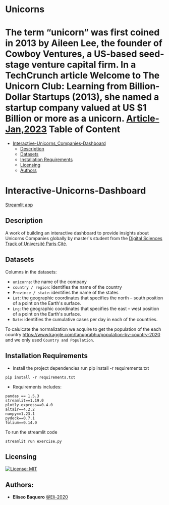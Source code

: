 # Unicorns
The term “unicorn” was first coined in 2013 by Aileen Lee, the founder of Cowboy Ventures, a US-based seed-stage venture capital firm. In a TechCrunch article Welcome to The Unicorn Club: Learning from Billion-Dollar Startups (2013), she named a startup company valued at US $1 Billion or more as a unicorn. [Article-Jan,2023](https://www.alphajwc.com/en/the-differences-between-unicorn-decacorn-and-hectocorn/)
Table of Content
================
* [Interactive-Unicorns_Companies-Dashboard](#Interactive-Unicorns_Companies-Dashboard)
  * [Description](#description)
  * [Datasets](#datasets)
  * [Installation Requirements](#installation-requirements)
  * [Licensing](#licensing)
  * [Authors](#Authors)

# Interactive-Unicorns-Dashboard
[Streamlit app](https://eli-2020-unicorns-streamlit-1oh7v8.streamlitapp.com/)

## Description
A work of building an interactive dashboard to provide insights about Unicorns Companies globally by master's student from the [Digital Sciences Track of Université Paris Cité](https://u-paris.fr/en/master-aire-digital-sciences/). 

## Datasets


Columns in the datasets:

- `unicorns`: the name of the company
- `country / region`: identifies the name of the country
- `Province / state`: identifies the name of the states
- `Lat`: the geographic coordinates that specifies the north – south position of a point on the Earth's surface.
- `Lng`: the geographic coordinates that specifies the east – west position of a point on the Earth's surface.
- `Date`: identifies the cumulative cases per day in each of the countries.

To calulcate the normalization we acquire to get the population of the each country https://www.kaggle.com/tanuprabhu/population-by-country-2020 and we only used `Country and Population`. 


## Installation Requirements

- Install the project dependencies run pip install -r requirements.txt
```
pip install -r requirements.txt
```
- Requirements includes:
```
pandas == 1.5.3
streamlit==1.19.0
plotly.express==0.4.0
altair==4.2.2 
numpy==1.23.1
pydeck==0.7.1
folium==0.14.0
```
To run the streamlit code
```
streamlit run exercise.py
```
## Licensing
[![License: MIT](https://img.shields.io/badge/License-MIT-yellow.svg)](https://opensource.org/licenses/MIT)


## Authors:

* **Eliseo Baquero** [@Eli-2020](https://github.com/Eli-2020)
